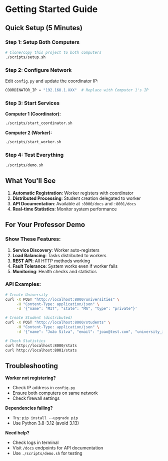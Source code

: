 # Getting Started Guide

## Quick Setup (5 Minutes)

### Step 1: Setup Both Computers
```bash
# Clone/copy this project to both computers
./scripts/setup.sh
```

### Step 2: Configure Network
Edit `config.py` and update the coordinator IP:
```python
COORDINATOR_IP = "192.168.1.XXX"  # Replace with Computer 1's IP
```

### Step 3: Start Services

**Computer 1 (Coordinator):**
```bash
./scripts/start_coordinator.sh
```

**Computer 2 (Worker):**
```bash
./scripts/start_worker.sh
```

### Step 4: Test Everything
```bash
./scripts/demo.sh
```

## What You'll See

1. **Automatic Registration**: Worker registers with coordinator
2. **Distributed Processing**: Student creation delegated to worker
3. **API Documentation**: Available at `:8000/docs` and `:8001/docs`
4. **Real-time Statistics**: Monitor system performance

## For Your Professor Demo

### Show These Features:
1. **Service Discovery**: Worker auto-registers
2. **Load Balancing**: Tasks distributed to workers
3. **REST API**: All HTTP methods working
4. **Fault Tolerance**: System works even if worker fails
5. **Monitoring**: Health checks and statistics

### API Examples:
```bash
# Create University
curl -X POST "http://localhost:8000/universities" \
     -H "Content-Type: application/json" \
     -d '{"name": "MIT", "state": "MA", "type": "private"}'

# Create Student (distributed)
curl -X POST "http://localhost:8000/students" \
     -H "Content-Type: application/json" \
     -d '{"name": "João Silva", "email": "joao@test.com", "university_id": 1, "course_id": 1, "enrollment_year": 2024}'

# Check Statistics
curl http://localhost:8000/stats
curl http://localhost:8001/stats
```

## Troubleshooting

**Worker not registering?**
- Check IP address in `config.py`
- Ensure both computers on same network
- Check firewall settings

**Dependencies failing?**
- Try: `pip install --upgrade pip`
- Use Python 3.8-3.12 (avoid 3.13)

**Need help?**
- Check logs in terminal
- Visit `/docs` endpoints for API documentation
- Use `./scripts/demo.sh` for testing

